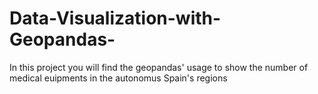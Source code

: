 # Data-Visualization-with-Geopandas-
In this project you will find the geopandas' usage to show the number of medical euipments in the autonomus Spain's regions
